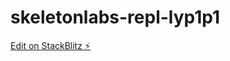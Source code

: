 # skeletonlabs-repl-lyp1p1

[Edit on StackBlitz ⚡️](https://stackblitz.com/edit/skeletonlabs-repl-lyp1p1)